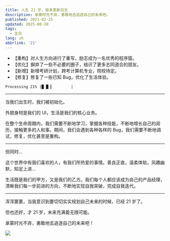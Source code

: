 ```yaml
---
title: 人生 21 岁，版本更新日志
description: 承蒙时光不弃，勇敢地去追逐自己的未来吧。
published: 2021-02-25
updated: 2025-08-30
tags:
  - 生日
lang: zh
abbrlink: '21'
---
```


- 【重构】对人生方向进行了重写，励志成为一名优秀的程序猿。
- 【优化】摒弃了一些不必要的圈子，结识了更多志同道合的朋友。
- 【新增】新增考研计划，跨考计算机专业，院校待定。
- 【修复】修复了一些已知 Bug，优化了生活体验。

```txt
Processing 21% |█ █ ▎        |
```

---

当我们出生时，我们被初始化。

外貌身材是我们的 UI，生活是我们的核心业务。

在整个生命周期内，我们需要不断地学习，掌握各种技能，不断地增长自己的阅历，接触更多的人和事。期间，我们会遇到各种各样的 Bug，我们需要不断地调试，修复，优化甚至是重构。

---

但同时...

这个世界中有我们喜欢的人，有我们所热爱的事情。善良正直，温柔体贴，风趣幽默，知足上进...

生活既是我们的甲方，又是我们的乙方。我们每个人都应该成为自己的产品经理，清晰我们每一步前进的方向，不断地实现自我突破，完成自我迭代。

---

浑浑噩噩，当我意识到要切切实实规划自己未来的时候，已经 21 岁了。

但也还好，才 21 岁，未来充满着无限可能。

承蒙时光不弃，勇敢地去追逐自己的未来吧！

![](https://files.guoqi.dev/images/20250830210355887.webp)
